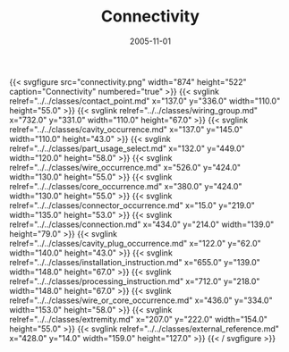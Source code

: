 ﻿---
title: Connectivity
toc: false
type: specs
layout: diagram
date: "2005-11-01"
draft: false
specification: KBL
version: 2.3.sr1
documentType: "Recommendation"
elementType: Diagram
classes:
  - Contact_point
  - Wiring_group
  - Cavity_occurrence
  - Part_usage_select
  - Wire_occurrence
  - Core_occurrence
  - Connector_occurrence
  - Connection
  - Cavity_plug_occurrence
  - Installation_instruction
  - Processing_instruction
  - Wire_or_core_occurrence
  - Extremity
  - External_reference
menu:
  KBL-2.3.sr1:    
    parent: presentation
    identifier: presentation/connectivity
    weight: 1006 

# Prev/next pager order (if `docs_section_pager` enabled in `params.toml`)
weight: 1006
---
{{< svgfigure src="connectivity.png" width="874" height="522" caption="Connectivity" numbered="true" >}}
  {{< svglink relref="../../classes/contact_point.md" x="137.0" y="336.0" width="110.0" height="55.0" >}}
  {{< svglink relref="../../classes/wiring_group.md" x="732.0" y="331.0" width="110.0" height="67.0" >}}
  {{< svglink relref="../../classes/cavity_occurrence.md" x="137.0" y="145.0" width="110.0" height="43.0" >}}
  {{< svglink relref="../../classes/part_usage_select.md" x="132.0" y="449.0" width="120.0" height="58.0" >}}
  {{< svglink relref="../../classes/wire_occurrence.md" x="526.0" y="424.0" width="130.0" height="55.0" >}}
  {{< svglink relref="../../classes/core_occurrence.md" x="380.0" y="424.0" width="130.0" height="55.0" >}}
  {{< svglink relref="../../classes/connector_occurrence.md" x="15.0" y="219.0" width="135.0" height="53.0" >}}
  {{< svglink relref="../../classes/connection.md" x="434.0" y="214.0" width="139.0" height="79.0" >}}
  {{< svglink relref="../../classes/cavity_plug_occurrence.md" x="122.0" y="62.0" width="140.0" height="43.0" >}}
  {{< svglink relref="../../classes/installation_instruction.md" x="655.0" y="139.0" width="148.0" height="67.0" >}}
  {{< svglink relref="../../classes/processing_instruction.md" x="712.0" y="218.0" width="148.0" height="67.0" >}}
  {{< svglink relref="../../classes/wire_or_core_occurrence.md" x="436.0" y="334.0" width="153.0" height="58.0" >}}
  {{< svglink relref="../../classes/extremity.md" x="207.0" y="222.0" width="154.0" height="55.0" >}}
  {{< svglink relref="../../classes/external_reference.md" x="428.0" y="14.0" width="159.0" height="127.0" >}}
{{< / svgfigure >}}
